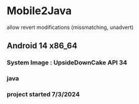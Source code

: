 # Mobile2Java
allow revert modifications (missmatching, unadvert)


## Android 14 x86_64
### System Image : UpsideDownCake API 34
### java
### project started 7/3/2024






<!-- end page -->